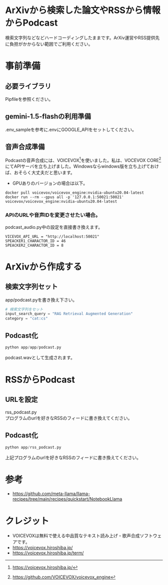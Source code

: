 # ArXivから検索した論文やRSSから情報からPodcast
検索文字列などなどハードコーディングしたままです。ArXiv運営やRSS提供先に負担がかからない範囲でご利用ください。

# 事前準備

## 必要ライブラリ
Pipfileを参照ください。

## gemini-1.5-flashの利用準備
.env_sampleを参考に.envにGOOGLE_APIをセットしてください。

## 音声合成準備
Podcastの音声合成には、VOICEVOX[^1]を使いました。私は、VOCEVOX CORE[^2]にてAPIサーバを立ち上げました。Windowsならwindows版を立ち上げておけば、おそらく大丈夫だと思います。

- GPUありのバージョンの場合は以下。
```
docker pull voicevox/voicevox_engine:nvidia-ubuntu20.04-latest
docker run --rm --gpus all -p '127.0.0.1:50021:50021' voicevox/voicevox_engine:nvidia-ubuntu20.04-latest
```

### APIのURLや音声IDを変更させたい場合。
podcast_audio.py中の設定を直接書き換えます。
```
VICEVOX_API_URL = "http://localhost:50021"
SPEACKER1_CHARACTOR_ID = 46
SPEACKER2_CHARACTOR_ID = 8
```

# ArXivから作成する
## 検索文字列セット

app/podcast.pyを書き換え下さい。
```Python 
# 検索文字列をセット
input_search_query = "RAG Retrieval Augmented Generation"
category = "cat:cs"
```

## Podcast化
```Python 
python app/app/podcast.py
```
podcast.wavとして生成されます。

# RSSからPodcast
## URLを設定
rss_podcast.py  
プログラムのurlを好きなRSSのフィードに書き換えてください。

## Podcast化
```Python 
python app/rss_podcast.py
```
上記プログラムのurlを好きなRSSのフィードに書き換えてください。

# 参考
- https://github.com/meta-llama/llama-recipes/tree/main/recipes/quickstart/NotebookLlama

# クレジット
- VOICEVOXは無料で使える中品質なテキスト読み上げ・歌声合成ソフトウェアです。
- https://voicevox.hiroshiba.jp/
- https://voicevox.hiroshiba.jp/term/

[^1]: https://voicevox.hiroshiba.jp/
[^2]: https://github.com/VOICEVOX/voicevox_engine
